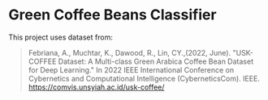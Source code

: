 # Green Coffee Beans Classifier

This project uses dataset from:
> Febriana, A., Muchtar, K., Dawood, R., Lin, CY.,(2022, June). "USK-COFFEE Dataset: A Multi-class Green Arabica Coffee Bean Dataset for Deep Learning​." In 2022 IEEE International Conference on Cybernetics and Computational Intelligence (CyberneticsCom). IEEE.
> https://comvis.unsyiah.ac.id/usk-coffee/
